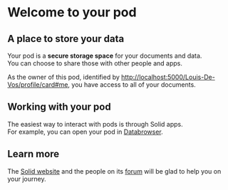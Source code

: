 # Welcome to your pod

## A place to store your data
Your pod is a **secure storage space** for your documents and data.
<br>
You can choose to share those with other people and apps.

As the owner of this pod,
identified by <a href="http://localhost:5000/Louis-De-Vos/profile/card#me">http://localhost:5000/Louis-De-Vos/profile/card#me</a>,
you have access to all of your documents.

## Working with your pod
The easiest way to interact with pods
is through Solid apps.
<br>
For example,
you can open your pod in [Databrowser](https://solid.github.io/mashlib/dist/browse.html?uri=http://localhost:5000/Louis-De-Vos/).

## Learn more
The [Solid website](https://solidproject.org/)
and the people on its [forum](https://forum.solidproject.org/)
will be glad to help you on your journey.
